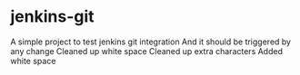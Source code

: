# jenkins-git
A simple project to test jenkins git integration
And it should be triggered by any change
Cleaned up white space
Cleaned up extra characters
Added white space
